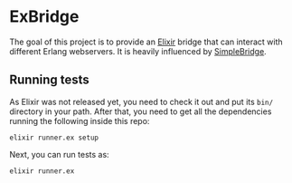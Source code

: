 # ExBridge

The goal of this project is to provide an [Elixir](https://github.com/josevalim/elixir) bridge that can interact with different Erlang webservers. It is heavily influenced by [SimpleBridge](https://github.com/nitrogen/simple_bridge).

## Running tests

As Elixir was not released yet, you need to check it out and put its `bin/` directory in your path. After that, you need to get all the dependencies running the following inside this repo:

    elixir runner.ex setup

Next, you can run tests as:

    elixir runner.ex